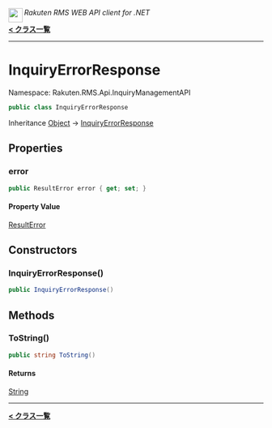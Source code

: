 <img align="left" style="height: 2em;" src="https://webservice.rakuten.co.jp/favicon.ico"><em>Rakuten RMS WEB API client for .NET</em>

[**< クラス一覧**](./)
- - -

# InquiryErrorResponse

Namespace: Rakuten.RMS.Api.InquiryManagementAPI

```csharp
public class InquiryErrorResponse
```

Inheritance [Object](https://docs.microsoft.com/en-us/dotnet/api/system.object) → [InquiryErrorResponse](./rakuten.rms.api.inquirymanagementapi.inquiryerrorresponse)

## Properties

### <a id="properties-error"/>**error**

```csharp
public ResultError error { get; set; }
```

#### Property Value

[ResultError](./rakuten.rms.api.inquirymanagementapi.inquiryerrorresponse.resulterror)<br>

## Constructors

### <a id="constructors-.ctor"/>**InquiryErrorResponse()**

```csharp
public InquiryErrorResponse()
```

## Methods

### <a id="methods-tostring"/>**ToString()**

```csharp
public string ToString()
```

#### Returns

[String](https://docs.microsoft.com/en-us/dotnet/api/system.string)


- - -
[**< クラス一覧**](./)
